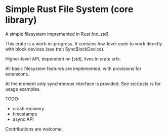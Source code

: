 # Simple Rust File System (core library)

A simple filesystem impremented in Rust \[no_std\].

This crate is a work-in-progress. It contains low-level
code to work directly with block devices (see trait SyncBlockDevice).

Higher-level API, dependent on \[std\], lives in crate srfs.

All basic filesystem features are implemented, with
provisions for extensions.

At the moment only synchronous interface is provided.
See src/tests.rs for usage examples.

TODO:

* crash recovery
* timestamps
* async API

Contributions are welcome.